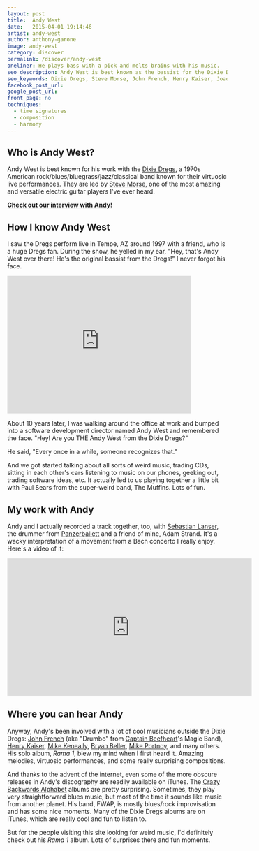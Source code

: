 ```yaml
---
layout: post
title:  Andy West
date:   2015-04-01 19:14:46
artist: andy-west
author: anthony-garone
image: andy-west
category: discover
permalink: /discover/andy-west
oneliner: He plays bass with a pick and melts brains with his music.
seo_description: Andy West is best known as the bassist for the Dixie Dregs, a band he started with Steve Morse.
seo_keywords: Dixie Dregs, Steve Morse, John French, Henry Kaiser, Joaquin Lievano, Hilary Jones, Geoff Gould, Crazy Backwards Alphabet, Mike Keneally
facebook_post_url:
google_post_url:
front_page: no
techniques:
  - time signatures
  - composition
  - harmony
---
```

## Who is Andy West?

Andy West is best known for his work with the [Dixie Dregs](http://en.wikipedia.org/wiki/Dixie_Dregs), a 1970s American rock/blues/bluegrass/jazz/classical band known for their virtuosic live performances. They are led by [Steve Morse](http://en.wikipedia.org/wiki/Steve_Morse), one of the most amazing and versatile electric guitar players I've ever heard.

**[<i class="fa fa-youtube-play"></i> Check out our interview with Andy!](/interview/andy-west)**

## How I know Andy West

I saw the Dregs perform live in Tempe, AZ around 1997 with a friend, who is a huge Dregs fan. During the show, he yelled in my ear, "Hey, that's Andy West over there! He's the original bassist from the Dregs!" I never forgot his face.

<div class="video-wrapper">
<iframe width="420" height="315" src="https://www.youtube.com/embed/DOlxUqXDEHA?rel=0" frameborder="0" allowfullscreen=""></iframe>
</div>

About 10 years later, I was walking around the office at work and bumped into a software development director named Andy West and remembered the face. "Hey! Are you THE Andy West from the Dixie Dregs?"

He said, "Every once in a while, someone recognizes that."

And we got started talking about all sorts of weird music, trading CDs, sitting in each other's cars listening to music on our phones, geeking out, trading software ideas, etc. It actually led to us playing together a little bit with Paul Sears from the super-weird band, The Muffins. Lots of fun.

## My work with Andy

Andy and I actually recorded a track together, too, with [Sebastian Lanser](http://sebastianlanser.com), the drummer from [Panzerballett](/discover/panzerballett) and a friend of mine, Adam Strand. It's a wacky interpretation of a movement from a Bach concerto I really enjoy. Here's a video of it:

<div class="video-wrapper">
<iframe width="560" height="315" src="https://www.youtube.com/embed/zfzdqpEhipM?rel=0" frameborder="0" allowfullscreen></iframe>
</div>

## Where you can hear Andy

Anyway, Andy's been involved with a lot of cool musicians outside the Dixie Dregs: [John French](http://en.wikipedia.org/wiki/John_French_(musician)) (aka "Drumbo" from [Captain Beefheart](/discover/captain-beefheart)'s Magic Band), [Henry Kaiser](http://en.wikipedia.org/wiki/Henry_Kaiser_(musician)), [Mike Keneally](/discover/mike-keneally), [Bryan Beller](https://en.wikipedia.org/wiki/Bryan_Beller), [Mike Portnoy](http://en.wikipedia.org/wiki/Mike_Portnoy), and many others. His solo album, *Rama 1*, blew my mind when I first heard it. Amazing melodies, virtuosic performances, and some really surprising compositions.

And thanks to the advent of the internet, even some of the more obscure releases in Andy's discography are readily available on iTunes. The [Crazy Backwards Alphabet](https://en.wikipedia.org/wiki/Crazy_Backwards_Alphabet) albums are pretty surprising. Sometimes, they play very straightforward blues music, but most of the time it sounds like music from another planet. His band, FWAP, is mostly blues/rock improvisation and has some nice moments. Many of the Dixie Dregs albums are on iTunes, which are really cool and fun to listen to.

But for the people visiting this site looking for weird music, I'd definitely check out his *Rama 1* album. Lots of surprises there and fun moments.
